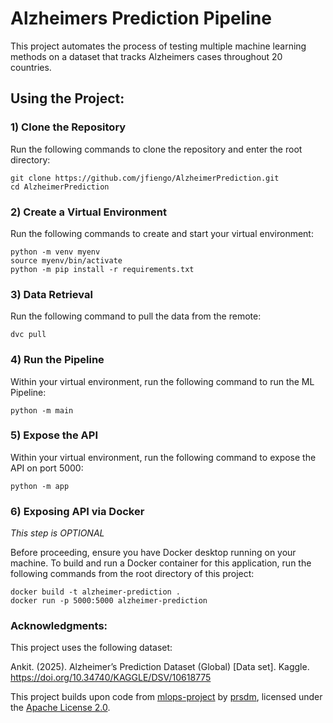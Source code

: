 # Alzheimers Prediction Pipeline

This project automates the process of testing multiple machine learning methods on a dataset that tracks Alzheimers cases throughout 20 countries.

## Using the Project:

### 1) Clone the Repository

Run the following commands to clone the repository and enter the root directory:
```
git clone https://github.com/jfiengo/AlzheimerPrediction.git
cd AlzheimerPrediction
```

### 2) Create a Virtual Environment

Run the following commands to create and start your virtual environment:
```
python -m venv myenv
source myenv/bin/activate
python -m pip install -r requirements.txt
```

### 3) Data Retrieval

Run the following command to pull the data from the remote:
```
dvc pull
```

### 4) Run the Pipeline

Within your virtual environment, run the following command to run the ML Pipeline:
```
python -m main
```

### 5) Expose the API

Within your virtual environment, run the following command to expose the API on port 5000:
```
python -m app
```

### 6) Exposing API via Docker

*This step is OPTIONAL*

Before proceeding, ensure you have Docker desktop running on your machine.
To build and run a Docker container for this application, run the following commands from the root directory of this project:
```
docker build -t alzheimer-prediction .
docker run -p 5000:5000 alzheimer-prediction
```

### Acknowledgments:

This project uses the following dataset:

Ankit. (2025). Alzheimer’s Prediction Dataset (Global) [Data set]. Kaggle. https://doi.org/10.34740/KAGGLE/DSV/10618775

This project builds upon code from [mlops-project](https://github.com/prsdm/mlops-project) by [prsdm](https://github.com/prsdm), licensed under the [Apache License 2.0](https://www.apache.org/licenses/LICENSE-2.0).